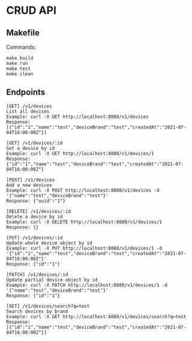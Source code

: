 # CRUD API

## Makefile
Commands:   
```
make build
make run
make test
make clean
```


## Endpoints

    [GET] /v1/devices
    List all devices
    Example: curl -X GET http://localhost:8080/v1/devices
    Response: [{"id":"1","name":"test","deviceBrand":"test","createdAt":"2021-07-04T16:00:00Z"}]

    [GET] /v1/devices/:id
    Get a device by id
    Example: curl -X GET http://localhost:8080/v1/devices/1
    Response: {"id":"1","name":"test","deviceBrand":"test","createdAt":"2021-07-04T16:00:00Z"}

    [POST] /v1/devices
    Add a new devices
    Example: curl -X POST http://localhost:8080/v1/devices -d '{"name":"test","deviceBrand":"test"}'
    Response: {"uuid":"1"}

    [DELETE] /v1/devices/:id
    Delete a device by id
    Example: curl -X DELETE http://localhost:8080/v1/devices/1
    Response: {}

    [PUT] /v1/devices/:id
    Update whole device object by id
    Example: curl -X PUT http://localhost:8080/v1/devices/1 -d '{"id":"1","name":"test","deviceBrand":"test","createdAt":"2021-07-04T16:00:00Z"}'
    Response: {"id":"1"}

    [PATCH] /v1/devices/:id
    Update partial device object by id
    Example: curl -X PATCH http://localhost:8080/v1/devices/1 -d '{"name":"test","deviceBrand":"test"}'
    Response: {"id":"1"}

    [GET] /v1/devices/search?q=test
    Search devices by brand
    Example: curl -X GET http://localhost:8080/v1/devices/search?q=test
    Response: [{"id":"1","name":"test","deviceBrand":"test","createdAt":"2021-07-04T16:00:00Z"}]
